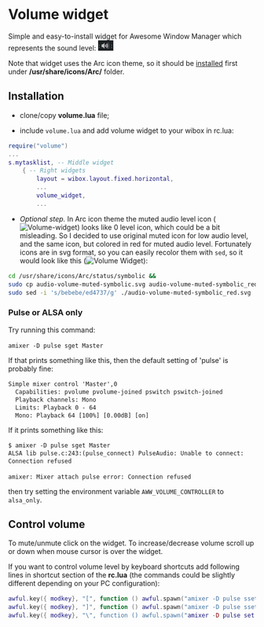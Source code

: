 # Volume widget

Simple and easy-to-install widget for Awesome Window Manager which represents the sound level: ![Volume Widget](
./vol-widget-1.png)

Note that widget uses the Arc icon theme, so it should be [installed](https://github.com/horst3180/arc-icon-theme#installation) first under **/usr/share/icons/Arc/** folder.

## Installation

- clone/copy **volume.lua** file;

- include `volume.lua` and add volume widget to your wibox in rc.lua:

```lua
require("volume")
...
s.mytasklist, -- Middle widget
	{ -- Right widgets
    	layout = wibox.layout.fixed.horizontal,
		...
		volume_widget,
		...      
```

- _Optional step._ In Arc icon theme the muted audio level icon (![Volume-widget](./audio-volume-muted-symbolic.png)) looks like 0 level icon, which could be a bit misleading.
 So I decided to use original muted icon for low audio level, and the same icon, but colored in red for muted audio level. Fortunately icons are in svg format, so you can easily recolor them with `sed`, so it would look like this (![Volume Widget](./audio-volume-muted-symbolic_red.png)):
 
 ```bash
 cd /usr/share/icons/Arc/status/symbolic && 
 sudo cp audio-volume-muted-symbolic.svg audio-volume-muted-symbolic_red.svg && 
 sudo sed -i 's/bebebe/ed4737/g' ./audio-volume-muted-symbolic_red.svg 
 ```

### Pulse or ALSA only

Try running this command:

```amixer -D pulse sget Master```

If that prints something like this, then the default setting of 'pulse' is probably fine:
```
Simple mixer control 'Master',0
  Capabilities: pvolume pvolume-joined pswitch pswitch-joined
  Playback channels: Mono
  Limits: Playback 0 - 64
  Mono: Playback 64 [100%] [0.00dB] [on]

```

If it prints something like this:
```
$ amixer -D pulse sget Master
ALSA lib pulse.c:243:(pulse_connect) PulseAudio: Unable to connect: Connection refused

amixer: Mixer attach pulse error: Connection refused
```
then try setting the environment variable `AWW_VOLUME_CONTROLLER` to `alsa_only`.

## Control volume

To mute/unmute click on the widget. To increase/decrease volume scroll up or down when mouse cursor is over the widget.

If you want to control volume level by keyboard shortcuts add following lines in shortcut section of the **rc.lua** (the commands could be slightly different depending on your PC configuration):

```lua
awful.key({ modkey}, "[", function () awful.spawn("amixer -D pulse sset Master 5%+") end, {description = "increase volume", group = "custom"}),
awful.key({ modkey}, "]", function () awful.spawn("amixer -D pulse sset Master 5%-") end, {description = "decrease volume", group = "custom"}),
awful.key({ modkey}, "\", function () awful.spawn("amixer -D pulse set Master +1 toggle") end, {description = "mute volume", group = "custom"}),
```
